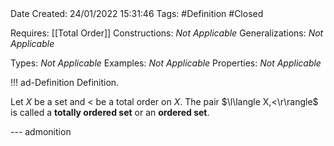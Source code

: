 <br />
<br />

Date Created: 24/01/2022 15:31:46
Tags: #Definition #Closed 

Requires: [[Total Order]]
Constructions: _Not Applicable_
Generalizations: _Not Applicable_

Types: _Not Applicable_
Examples: _Not Applicable_ 
Properties: _Not Applicable_

!!! ad-Definition Definition.

Let $X$ be a set and $<$ be a total order on $X$. The pair $\l\langle X,<\r\rangle$ is called a **totally ordered set** or an **ordered set**.

--- admonition
